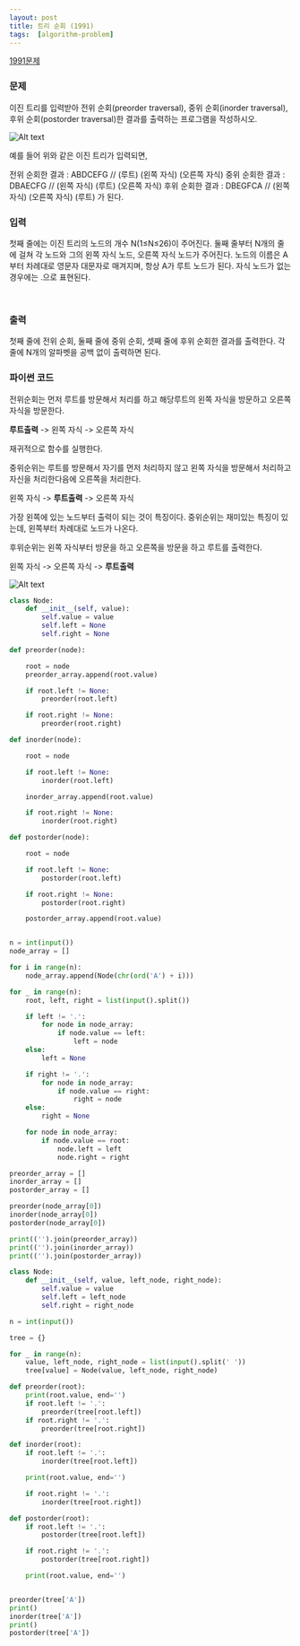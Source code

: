 ```yaml
---
layout: post
title: 트리 순회 (1991)
tags:  [algorithm-problem]
---
```


[1991문제](https://www.acmicpc.net/problem/1991)

### 문제
이진 트리를 입력받아 전위 순회(preorder traversal), 중위 순회(inorder traversal), 후위 순회(postorder traversal)한 결과를 출력하는 프로그램을 작성하시오.

![Alt text](/public/post/2020_01_12_1991/ex1.png)


예를 들어 위와 같은 이진 트리가 입력되면,

전위 순회한 결과 : ABDCEFG // (루트) (왼쪽 자식) (오른쪽 자식)
중위 순회한 결과 : DBAECFG // (왼쪽 자식) (루트) (오른쪽 자식)
후위 순회한 결과 : DBEGFCA // (왼쪽 자식) (오른쪽 자식) (루트)
가 된다.
&nbsp;

### 입력
첫째 줄에는 이진 트리의 노드의 개수 N(1≤N≤26)이 주어진다. 둘째 줄부터 N개의 줄에 걸쳐 각 노드와 그의 왼쪽 자식 노드, 오른쪽 자식 노드가 주어진다. 노드의 이름은 A부터 차례대로 영문자 대문자로 매겨지며, 항상 A가 루트 노드가 된다. 자식 노드가 없는 경우에는 .으로 표현된다.

&nbsp;

### 출력
첫째 줄에 전위 순회, 둘째 줄에 중위 순회, 셋째 줄에 후위 순회한 결과를 출력한다. 각 줄에 N개의 알파벳을 공백 없이 출력하면 된다.
&nbsp;

### 파이썬 코드

전위순회는 먼저 루트를 방문해서 처리를 하고 해당루트의 왼쪽 자식을 방문하고 오른쪽 자식을 방문한다.

**루트출력** -> 왼쪽 자식 -> 오른쪽 자식

재귀적으로 함수를 실행한다.

중위순위는 루트를 방문해서 자기를 먼저 처리하지 않고 왼쪽 자식을 방문해서 처리하고 자신을 처리한다음에 오른쪽을 처리한다.

왼쪽 자식 -> **루트출력** -> 오른쪽 자식

가장 왼쪽에 있는 노드부터 출력이 되는 것이 특징이다. 중위순위는 재미있는 특징이 있는데, 왼쪽부터 차례대로 노드가 나온다.

후위순위는 왼쪽 자식부터 방문을 하고 오른쪽을 방문을 하고 루트를 출력한다.

왼쪽 자식 -> 오른쪽 자식 -> **루트출력**

![Alt text](/public/post/2020_01_12_1991/howto_1.PNG)

~~~python
class Node:
    def __init__(self, value):
        self.value = value
        self.left = None
        self.right = None

def preorder(node):

    root = node
    preorder_array.append(root.value)

    if root.left != None:
        preorder(root.left)

    if root.right != None:
        preorder(root.right)

def inorder(node):

    root = node

    if root.left != None:
        inorder(root.left)

    inorder_array.append(root.value)

    if root.right != None:
        inorder(root.right)

def postorder(node):

    root = node

    if root.left != None:
        postorder(root.left)

    if root.right != None:
        postorder(root.right)

    postorder_array.append(root.value)


n = int(input())
node_array = []

for i in range(n):
    node_array.append(Node(chr(ord('A') + i)))

for _ in range(n):
    root, left, right = list(input().split())

    if left != '.':
        for node in node_array:
            if node.value == left:
                left = node
    else:
        left = None

    if right != '.':
        for node in node_array:
            if node.value == right:
                right = node
    else:
        right = None

    for node in node_array:
        if node.value == root:
            node.left = left
            node.right = right

preorder_array = []
inorder_array = []
postorder_array = []

preorder(node_array[0])
inorder(node_array[0])
postorder(node_array[0])

print(('').join(preorder_array))
print(('').join(inorder_array))
print(('').join(postorder_array))
~~~

~~~python
class Node:
    def __init__(self, value, left_node, right_node):
        self.value = value
        self.left = left_node
        self.right = right_node

n = int(input())

tree = {}

for _ in range(n):
    value, left_node, right_node = list(input().split(' '))
    tree[value] = Node(value, left_node, right_node)

def preorder(root):
    print(root.value, end='')
    if root.left != '.':
        preorder(tree[root.left])
    if root.right != '.':
        preorder(tree[root.right])

def inorder(root):
    if root.left != '.':
        inorder(tree[root.left])

    print(root.value, end='')

    if root.right != '.':
        inorder(tree[root.right])

def postorder(root):
    if root.left != '.':
        postorder(tree[root.left])

    if root.right != '.':
        postorder(tree[root.right])

    print(root.value, end='')


preorder(tree['A'])
print()
inorder(tree['A'])
print()
postorder(tree['A'])
~~~
